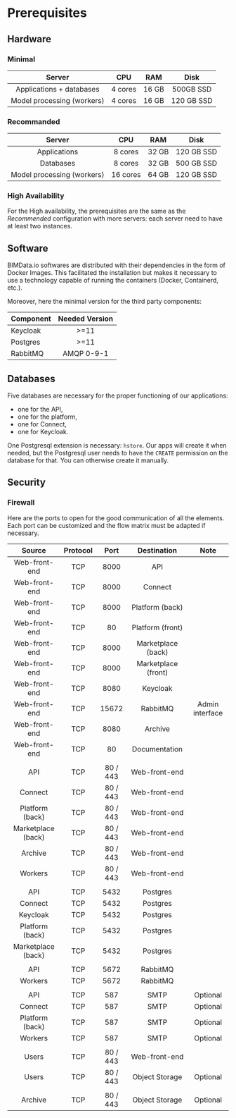 # Prerequisites
## Hardware

### Minimal
| Server          	         | CPU     	  | RAM     	| Disk       	|
|:--------------------------:|:----------:|:--------:	|:----------:	|
| Applications + databases   | 4 cores  	| 16 GB    	| 500GB SSD  	|
| Model processing (workers) | 4 cores  	| 16 GB    	| 120 GB SSD	|

### Recommanded
| Server           	         | CPU     	  | RAM     	| Disk       	|
|:--------------------------:|:----------:|:--------:	|:----------:	|
| Applications           	   | 8 cores  	| 32 GB    	| 120 GB SSD 	|
| Databases                  | 8 cores    | 32 GB     | 500 GB SSD  |
| Model processing (workers) | 16 cores  	| 64 GB    	| 120 GB SSD	|

### High Availability
For the High availability, the prerequisites are the same as the *Recommended*
configuration with more servers: each server need to have at least two instances.

## Software
BIMData.io softwares are distributed with their dependencies in the form of Docker Images.
This facilitated the installation but makes it necessary to use a technology capable of
running the containers (Docker, Containerd, etc.).

Moreover, here the minimal version for the third party components:

| Component       | Needed Version |
| --------------- |:--------------:|
| Keycloak        | >=11           |
| Postgres        | >=11           |
| RabbitMQ        | AMQP 0-9-1     |

## Databases
Five databases are necessary for the proper functioning of our applications:
  - one for the API,
  - one for the platform,
  - one for Connect,
  - one for Keycloak.

One Postgresql extension is necessary: `hstore`. Our apps will create it when needed,
but the Postgresql user needs to have the `CREATE` permission on the database for that.
You can otherwise create it manually.

## Security
### Firewall
Here are the ports to open for the good communication of all the elements. Each port can be customized and the flow matrix must be adapted if necessary.

| Source          	 | Protocol | Port     	| Destination       	| Note              	|
|:------------------:|:--------:|:---------:|:-------------------:|:-------------------:|
| Web-front-end   	 | TCP      | 8000     	| API               	|                   	|
| Web-front-end   	 | TCP      | 8000     	| Connect           	|                   	|
| Web-front-end   	 | TCP      | 8000     	| Platform (back)  	  |                   	|
| Web-front-end   	 | TCP      | 80       	| Platform (front)  	|                   	|
| Web-front-end   	 | TCP      | 8000     	| Marketplace (back)  |                   	|
| Web-front-end   	 | TCP      | 8000     	| Marketplace (front) |                   	|
| Web-front-end   	 | TCP      | 8080     	| Keycloak         	  |                   	|
| Web-front-end   	 | TCP      | 15672    	| RabbitMQ         	  | Admin interface   	|
| Web-front-end      | TCP      | 8080      | Archive             |                     |
| Web-front-end      | TCP      | 80        | Documentation       |                     |
|                                                                                   |||||
| API             	 | TCP      | 80 / 443 	| Web-front-end    	  |                   	|
| Connect         	 | TCP      | 80 / 443 	| Web-front-end    	  |                   	|
| Platform (back) 	 | TCP      | 80 / 443 	| Web-front-end    	  |                   	|
| Marketplace (back) | TCP      | 80 / 443 	| Web-front-end    	  |                   	|
| Archive          	 | TCP      | 80 / 443 	| Web-front-end    	  |                   	|
| Workers         	 | TCP      | 80 / 443 	| Web-front-end    	  |                   	|
|                                                                                   |||||
| API             	 | TCP      | 5432     	| Postgres         	  |                   	|
| Connect         	 | TCP      | 5432     	| Postgres         	  |                   	|
| Keycloak        	 | TCP      | 5432     	| Postgres         	  |                   	|
| Platform (back) 	 | TCP      | 5432     	| Postgres         	  |                   	|
| Marketplace (back) | TCP      | 5432     	| Postgres         	  |                   	|
|                                                                                   |||||
| API             	 | TCP      | 5672     	| RabbitMQ         	  |                   	|
| Workers         	 | TCP      | 5672     	| RabbitMQ         	  |                   	|
|                                                                                   |||||
| API             	 | TCP      | 587      	| SMTP               	| Optional          	|
| Connect         	 | TCP      | 587      	| SMTP               	| Optional          	|
| Platform (back) 	 | TCP      | 587      	| SMTP               	| Optional          	|
| Workers         	 | TCP      | 587      	| SMTP               	| Optional          	|
|                                                                                   |||||
| Users           	 | TCP      | 80 / 443 	| Web-front-end      	|                   	|
| Users           	 | TCP      | 80 / 443 	| Object Storage     	| Optional          	|
|                                                                                   |||||
| Archive            | TCP      | 80 / 443  | Object Storage      | Optional            |
